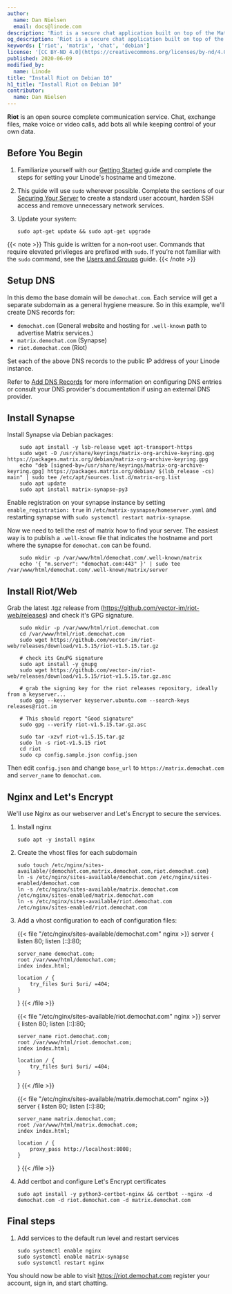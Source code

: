```yaml
---
author:
  name: Dan Nielsen
  email: docs@linode.com
description: 'Riot is a secure chat application built on top of the Matrix protocol. This guide provides basic setup instructions for Riot / Matrix on Debian 10.'
og_description: 'Riot is a secure chat application built on top of the Matrix protocol. This guide provides basic setup instructions for Riot / Matrix on Debian 10.'
keywords: ['riot', 'matrix', 'chat', 'debian']
license: '[CC BY-ND 4.0](https://creativecommons.org/licenses/by-nd/4.0)'
published: 2020-06-09
modified_by:
  name: Linode
title: "Install Riot on Debian 10"
h1_title: "Install Riot on Debian 10"
contributor:
  name: Dan Nielsen
---
```


**Riot** is an open source complete communication service. Chat, exchange files, make voice or video calls, add bots all while keeping control of your own data.

## Before You Begin

1.  Familiarize yourself with our [Getting Started](/docs/getting-started/) guide and complete the steps for setting your Linode's hostname and timezone.

2.  This guide will use `sudo` wherever possible. Complete the sections of our [Securing Your Server](/docs/security/securing-your-server/) to create a standard user account, harden SSH access and remove unnecessary network services.

3.  Update your system:

        sudo apt-get update && sudo apt-get upgrade

<!-- Include one of the following notes if appropriate. --->

{{< note >}}
This guide is written for a non-root user. Commands that require elevated privileges are prefixed with `sudo`. If you’re not familiar with the `sudo` command, see the [Users and Groups](/docs/tools-reference/linux-users-and-groups/) guide.
{{< /note >}}

## Setup DNS

In this demo the base domain will be `demochat.com`. Each service will get a separate subdomain as a general hygiene measure.
So in this example, we'll create DNS records for:

- `demochat.com` (General website and hosting for `.well-known` path to advertise Matrix services.)
- `matrix.demochat.com` (Synapse)
- `riot.demochat.com` (Riot)

Set each of the above DNS records to the public IP address of your Linode instance.

Refer to [Add DNS Records](/docs/websites/set-up-web-server-host-website/#add-dns-records) for more information on configuring
DNS entries or consult your DNS provider's documentation if using an external DNS provider.

## Install Synapse

Install Synapse via Debian packages:

        sudo apt install -y lsb-release wget apt-transport-https
        sudo wget -O /usr/share/keyrings/matrix-org-archive-keyring.gpg https://packages.matrix.org/debian/matrix-org-archive-keyring.gpg
        echo "deb [signed-by=/usr/share/keyrings/matrix-org-archive-keyring.gpg] https://packages.matrix.org/debian/ $(lsb_release -cs) main" | sudo tee /etc/apt/sources.list.d/matrix-org.list
        sudo apt update
        sudo apt install matrix-synapse-py3

Enable registration on your synapse instance by setting `enable_registration: true` in `/etc/matrix-sysnapse/homeserver.yaml`
and restarting synapse with `sudo systemctl restart matrix-synapse`.

Now we need to tell the rest of matrix how to find your server. The easiest way is to publish a `.well-known` file that
indicates the hostname and port where the synapse for `demochat.com` can be found.

        sudo mkdir -p /var/www/html/demochat.com/.well-known/matrix
        echo '{ "m.server": "demochat.com:443" }' | sudo tee /var/www/html/demochat.com/.well-known/matrix/server

## Install Riot/Web

Grab the latest .tgz release from (https://github.com/vector-im/riot-web/releases) and check it's GPG signature.

        sudo mkdir -p /var/www/html/riot.demochat.com
        cd /var/www/html/riot.demochat.com
        sudo wget https://github.com/vector-im/riot-web/releases/download/v1.5.15/riot-v1.5.15.tar.gz

        # check its GnuPG signature
        sudo apt install -y gnupg
        sudo wget https://github.com/vector-im/riot-web/releases/download/v1.5.15/riot-v1.5.15.tar.gz.asc

        # grab the signing key for the riot releases repository, ideally from a keyserver...
        sudo gpg --keyserver keyserver.ubuntu.com --search-keys releases@riot.im

        # This should report "Good signature"
        sudo gpg --verify riot-v1.5.15.tar.gz.asc

        sudo tar -xzvf riot-v1.5.15.tar.gz
        sudo ln -s riot-v1.5.15 riot
        cd riot
        sudo cp config.sample.json config.json

Then edit `config.json` and change `base_url` to `https://matrix.demochat.com` and `server_name` to `demochat.com`.

## Nginx and Let's Encrypt

We'll use Nginx as our webserver and Let's Encrypt to secure the services.

1.  Install nginx

        sudo apt -y install nginx

1.  Create the vhost files for each subdomain

        sudo touch /etc/nginx/sites-available/{demochat.com,matrix.demochat.com,riot.demochat.com}
        ln -s /etc/nginx/sites-available/demochat.com /etc/nginx/sites-enabled/demochat.com
        ln -s /etc/nginx/sites-available/matrix.demochat.com /etc/nginx/sites-enabled/matrix.demochat.com
        ln -s /etc/nginx/sites-available/riot.demochat.com /etc/nginx/sites-enabled/riot.demochat.com

1.  Add a vhost configuration to each of configuration files:

    {{< file "/etc/nginx/sites-available/demochat.com" nginx >}}
    server {
        listen 80;
        listen [::]:80;

        server_name demochat.com;
        root /var/www/html/demochat.com;
        index index.html;

        location / {
            try_files $uri $uri/ =404;
        }
    }
    {{< /file >}}

    {{< file "/etc/nginx/sites-available/riot.demochat.com" nginx >}}
    server {
        listen 80;
        listen [::]:80;

        server_name riot.demochat.com;
        root /var/www/html/riot.demochat.com;
        index index.html;

        location / {
            try_files $uri $uri/ =404;
        }
    }
    {{< /file >}}

    {{< file "/etc/nginx/sites-available/matrix.demochat.com" nginx >}}
    server {
        listen 80;
        listen [::]:80;

        server_name matrix.demochat.com;
        root /var/www/html/matrix.demochat.com;
        index index.html;

        location / {
            proxy_pass http://localhost:8008;
        }
    }
    {{< /file >}}

1.  Add certbot and configure Let's Encrypt certificates

        sudo apt install -y python3-certbot-nginx && certbot --nginx -d demochat.com -d riot.demochat.com -d matrix.demochat.com

## Final steps

1.  Add services to the default run level and restart services

        sudo systemctl enable nginx
        sudo systemctl enable matrix-synapse
        sudo systemctl restart nginx

You should now be able to visit https://riot.demochat.com register your account, sign in, and start chatting.